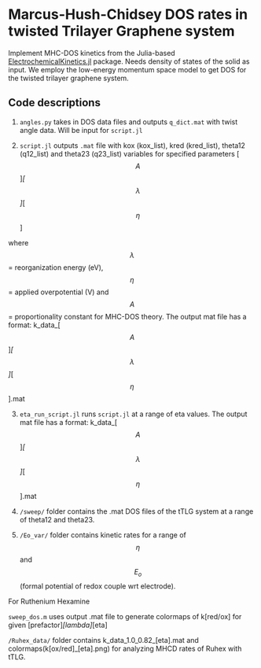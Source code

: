 # Marcus-Hush-Chidsey DOS rates in twisted Trilayer Graphene system

Implement MHC-DOS kinetics from the Julia-based [ElectrochemicalKinetics.jl](https://github.com/BattModels/ElectrochemicalKinetics.jl) package. Needs density of states of the solid as input. We employ the low-energy momentum space model to get DOS for the twisted trilayer graphene system.  

## Code descriptions

1. `angles.py` takes in DOS data files and outputs `q_dict.mat` with twist angle data. Will be input for `script.jl`

2. `script.jl` outputs `.mat` file with kox (kox_list), kred (kred_list), theta12 (q12_list) and theta23 (q23_list) variables
for specified parameters [$$A$$]_[$$\lambda$$]_[$$\eta$$]

where $$\lambda$$ = reorganization energy (eV), $$\eta$$ = applied overpotential (V) and $$A$$ = proportionality constant for MHC-DOS theory. The output mat file has a format: k_data_[$$A$$]_[$$\lambda$$]_[$$\eta$$].mat

3. `eta_run_script.jl` runs `script.jl` at a range of eta values. The output mat file has a format: k_data_[$$A$$]_[$$\lambda$$]_[$$\eta$$].mat

4. `/sweep/` folder contains the .mat DOS files of the tTLG system at a range of theta12 and theta23.

5. `/Eo_var/` folder contains kinetic rates for a range of $$\eta$$ and $$E_{o}$$ (formal potential of redox couple wrt electrode).

For Ruthenium Hexamine 




`sweep_dos.m` uses output .mat file to generate colormaps of k[red/ox] for given [prefactor]_[lambda]_[eta]

`/Ruhex_data/` folder contains k_data_1.0_0.82_[eta].mat and colormaps(k[ox/red]_[eta].png) for analyzing MHCD rates of Ruhex with tTLG.






